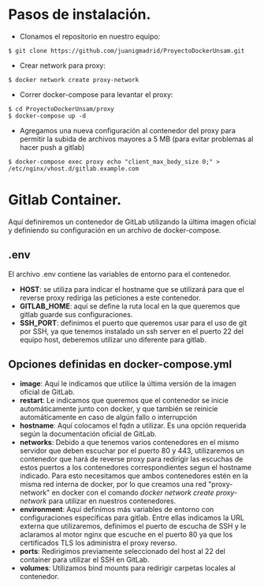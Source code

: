 # Pasos de instalación.

- Clonamos el repositorio en nuestro equipo:
```
$ git clone https://github.com/juanigmadrid/ProyectoDockerUnsam.git
```
- Crear network para proxy:
```
$ docker network create proxy-network
```
- Correr docker-compose para levantar el proxy:
```
$ cd ProyectoDockerUnsam/proxy
$ docker-compose up -d
```
- Agregamos una nueva configuración al contenedor del proxy para permitir la subida de archivos mayores a 5 MB (para evitar problemas al hacer push a gitlab)
```
$ docker-compose exec proxy echo "client_max_body_size 0;" > /etc/nginx/vhost.d/gitlab.example.com
```
# Gitlab Container.

Aquí definiremos un contenedor de GitLab utilizando la última imagen oficial y definiendo su configuración en un archivo de docker-compose.

## .env

El archivo .env contiene las variables de entorno para el contenedor.
- **HOST**: se utiliza para indicar el hostname que se utilizará para que el reverse proxy rediriga las peticiones a este contenedor.
- **GITLAB_HOME**: aquí se define la ruta local en la que queremos que gitlab guarde sus configuraciones.
- **SSH_PORT**: definimos el puerto que queremos usar para el uso de git por SSH, ya que tenemos instalado un ssh server en el puerto 22 del equipo host, deberemos utilizar uno diferente para gitlab.

## Opciones definidas en docker-compose.yml

- **image**: Aquí le indicamos que utilice la última versión de la imagen oficial de GitLab.
- **restart**: Le indicamos que queremos que el contenedor se inicie automáticamente junto con docker, y que también se reinicie automáticamente en caso de algún fallo o interrupción
- **hostname**: Aquí colocamos el fqdn a utilizar. Es una opción requerida según la documentación oficial de GitLab.
- **networks**: Debido a que tenemos varios contenedores en el mismo servidor que deben escuchar por el puerto 80 y 443, utilizaremos un contenedor que hará de reverse proxy para redirigir las escuchas de estos puertos a los contenedores correspondientes segun el hostname indicado. Para esto necesitamos que ambos contenedores estén en la misma red interna de docker, por lo que creamos una red "proxy-network" en docker con el comando *docker network create proxy-network* para utilizar en nuestros contenedores.
- **environment**: Aquí definimos más variables de entorno con configuraciones específicas para gitlab. Entre ellas indicamos la URL externa que utilizaremos, definimos el puerto de escucha de SSH y le aclaramos al motor nginx que escuche en el puerto 80 ya que los certificados TLS los administra el proxy reverso.
- **ports**: Redirigimos previamente seleccionado del host al 22 del container para utilizar el SSH en GitLab.
- **volumes**: Utilizamos bind mounts para redirigir carpetas locales al contenedor.
